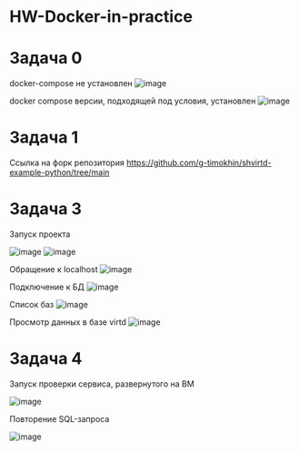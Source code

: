 # HW-Docker-in-practice

# Задача 0

docker-compose не установлен
![image](https://github.com/user-attachments/assets/c9279eaf-51fe-4ff8-899b-fc879db1194d)

docker compose версии, подходящей под условия, установлен
![image](https://github.com/user-attachments/assets/09e193bf-c366-4c7d-9004-94fe8a53c30f)

# Задача 1

Ссылка на форк репозитория https://github.com/g-timokhin/shvirtd-example-python/tree/main

# Задача 3
Запуск проекта

![image](https://github.com/user-attachments/assets/56c38993-b152-4a12-8212-a9052f243094)
![image](https://github.com/user-attachments/assets/128d53db-bf85-4cd8-8c5a-bd8a93457e9b)

Обращение к localhost
![image](https://github.com/user-attachments/assets/90dab6d2-90ac-4d01-abb7-9e76b38ebde9)

Подключение к БД
![image](https://github.com/user-attachments/assets/8caa0086-f404-4445-9b11-e4045926e18e)

Список баз
![image](https://github.com/user-attachments/assets/94ebad66-7ccb-4cfc-9f06-1dfffe18131b)

Просмотр данных в базе virtd
![image](https://github.com/user-attachments/assets/4f79861d-a45c-4541-835c-3fe9dfcc9d6b)


# Задача 4

Запуск проверки сервиса, развернутого на ВМ

![image](https://github.com/user-attachments/assets/0dbf908d-193d-4c4d-bbea-f233bd414e1e)


Повторение SQL-запроса

![image](https://github.com/user-attachments/assets/aa287f41-f935-472e-8465-87906a0fba80)














